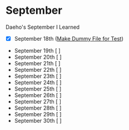 # September
Daeho's September I Learned

- [X] September 18th ([Make Dummy File for Test](https://www.notion.so/linux-a09c4b69becd4efaaf8b575cf1744910))

- September 19th [ ]
- September 20th [ ]
- September 21th [ ]
- September 22th [ ]
- September 23th [ ]
- September 24th [ ]
- September 25th [ ]
- September 26th [ ]
- September 27th [ ]
- September 28th [ ]
- September 29th [ ]
- September 30th [ ]
